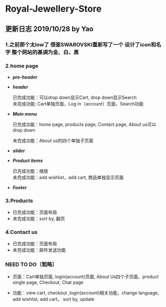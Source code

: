 # Royal-Jewellery-Store
## 更新日志 2019/10/28 by Yao
### 1.之前那个太low了 借鉴SWAROVSKI重新写了一个 设计了icon和名字 整个网站的基调为金、白、黑
### 2.home page
   - ***pre-header***
   - ***header***
      
      已完成功能：可以drop down显示Cart, drop down显示Search       
      未完成功能: Cart单独页面，Log in（account）页面，Search功能
   - ***Main menu***
      
      已完成功能：home page, products page, Contact page, About us可以drop down
      
      未完成功能：About us的四个单独子页面
   - ***slider***
   - ***Product items***
      
      已完成功能：缩放        
      未完成功能：add wishlist，add cart, 商品单独显示页面
   - ***Footer***
   
### 3.Products
   
   - 已完成功能：页面布局
   - 未完成功能：sort by, 翻页

### 4.Contact us
   
   - 已完成功能：页面布局
   - 未完成功能：邮件发送功能
   
### NEED TO DO（粗略）
   
   - 页面：Cart单独页面, login(account)页面, About Us四个子页面，product single page, Checkout, Chat page
   
   - 功能：view cart, checkout ,login(account)相关功能，change language, add wishlist, add cart， sort by, update
